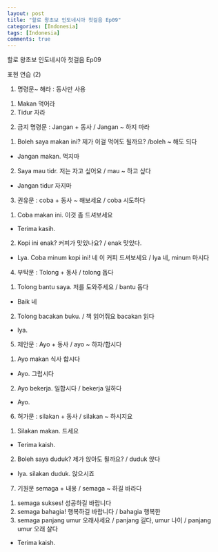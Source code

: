 ```yaml
---
layout: post
title: "할로 왕초보 인도네시아 첫걸음 Ep09"
categories: [Indonesia]
tags: [Indonesia]
comments: true
---
```


할로 왕초보 인도네시아 첫걸음 Ep09

표현 연습 (2) 

1. 명령문~ 해라 : 동사만 사용 
1) Makan 먹어라 
2) Tidur 자라

2. 금지 명령문 : Jangan + 동사 / Jangan ~ 하지 마라 
1) Boleh saya makan ini? 제가 이걸 먹어도 될까요? /boleh ~ 해도 되다 
- Jangan makan. 먹지마
2) Saya mau tidr. 저는 자고 싶어요 / mau ~ 하고 싶다 
- Jangan tidur 자지마 

3. 권유문 : coba + 동사 ~ 해보세요 / coba 시도하다
1) Coba makan ini. 이것 좀 드셔보세요 
- Terima kasih. 
2) Kopi ini enak? 커피가 맛있나요? / enak 맛있다. 
- Lya. Coba minum kopi ini! 네 이 커피 드셔보세요 / lya 네, minum 마시다 

4. 부탁문 : Tolong + 동사 / tolong 돕다 
1) Tolong bantu saya. 저를 도와주세요 / bantu 돕다
- Baik 네 
2) Tolong bacakan buku. / 책 읽어줘요 bacakan 읽다 
- lya. 

5. 제안문 : Ayo + 동사 / ayo ~ 하자/합시다
1) Ayo makan 식사 합시다
- Ayo. 그럽시다
2) Ayo bekerja. 일합시다 / bekerja 일하다 
- Ayo. 

6. 허가문 : silakan + 동사 / silakan ~ 하시지요 
1) Silakan makan. 드세요 
- Terima kaish.
2) Boleh saya duduk? 제가 앉아도 될까요? / duduk 앉다
- Iya. silakan duduk. 앉으시죠 

7. 기원문 semaga + 내용 / semaga ~ 하길 바라다 
1) semaga sukses! 성공하길 바랍니다  
2) semaga bahagia! 행복하길 바랍니다 / bahagia 행복한 
3) semaga panjang umur 오래사세요 / panjang 길다, umur 나이 / panjang umur 오래 살다 
- Terima kaish.
